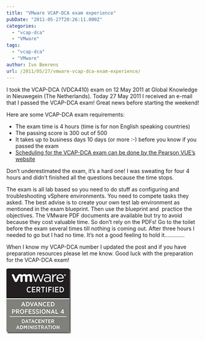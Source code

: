 ```yaml
---
title: "VMware VCAP-DCA exam experience"
pubDate: "2011-05-27T20:26:11.000Z"
categories: 
  - "vcap-dca"
  - "VMware"
tags: 
  - "vcap-dca"
  - "VMware"
author: Ivo Beerens
url: /2011/05/27/vmware-vcap-dca-exam-experience/
---
```


I took the VCAP-DCA (VDCA410) exam on 12 May 2011 at Global Knowledge in Nieuwegein (The Netherlands). Today 27 May 2011 I received an e-mail that I passed the VCAP-DCA exam! Great news before starting the weekend!

Here are some VCAP-DCA exam requirements:
- The exam time is 4 hours (time is for non English speaking countries)
- The passing score is 300 out of 500
- It takes up to business days 10 days (or more :-) before you know if you passed the exam
- [Scheduling for the VCAP-DCA exam can be done by the Pearson VUE’s website](http://www.pearsonvue.com/VMware)

Don’t underestimated the exam, it’s a hard one! I was sweating for four 4 hours and didn’t finished all the questions because the time stops.

The exam is all lab based so you need to do stuff as configuring and troubleshooting vSphere environments. You need to compete tasks they asked. The best advise is to create your own test lab environment as mentioned in the exam blueprint. Then use the blueprint and  practice the objectives. The VMware PDF documents are available but try to avoid because they cost valuable time. So don’t rely on the PDFs! Go to the toilet before the exam several times till nothing is coming out. After three hours I needed to go but I had no time. It’s not a good feeling to hold it………….

When I know my VCAP-DCA number I updated the post and if you have  preparation resources please let me know. Good luck with the preparation for the VCAP-DCA exam!

[![image](images/image_thumb5.png "image")](images/image5.png)